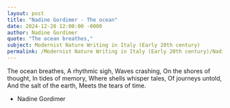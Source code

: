 ```yaml
---
layout: post
title: "Nadine Gordimer - The ocean"
date: 2024-12-28 12:00:00 -0000
author: Nadine Gordimer
quote: "The ocean breathes,"
subject: Modernist Nature Writing in Italy (Early 20th century)
permalink: /Modernist Nature Writing in Italy (Early 20th century)/Nadine Gordimer/Nadine Gordimer - The ocean
---
```


The ocean breathes,
A rhythmic sigh,
Waves crashing,
On the shores of thought,
In tides of memory,
Where shells whisper tales,
Of journeys untold,
And the salt of the earth,
Meets the tears of time.


- Nadine Gordimer
